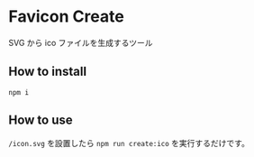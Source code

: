# Favicon Create

SVG から ico ファイルを生成するツール

## How to install

`npm i`

## How to use

`/icon.svg` を設置したら `npm run create:ico` を実行するだけです。
